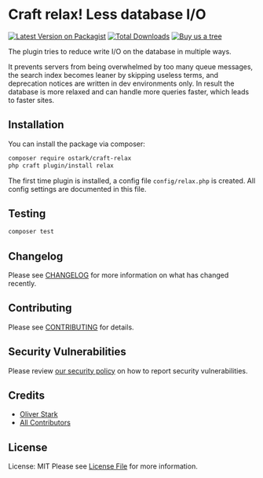 # Craft relax! Less database I/O 

[![Latest Version on Packagist](https://img.shields.io/packagist/v/ostark/craft-relax.svg?style=flat-square)](https://packagist.org/packages/ostark/craft-relax)
[![Total Downloads](https://img.shields.io/packagist/dt/ostark/craft-relax.svg?style=flat-square)](https://packagist.org/packages/ostark/craft-relax)
[![Buy us a tree](https://img.shields.io/badge/Treeware-%F0%9F%8C%B3-lightgreen)](https://plant.treeware.earth/ostark/craft-relax)

The plugin tries to reduce write I/O on the database in multiple ways. 

It prevents servers from being overwhelmed by too many queue messages, the search index becomes leaner by skipping useless terms, and deprecation notices are written in dev environments only.
In result the database is more relaxed and can handle more queries faster, which leads to faster sites.


## Installation

You can install the package via composer:

```bash
composer require ostark/craft-relax
php craft plugin/install relax
```

The first time plugin is installed, a config file `config/relax.php` is created. All config settings are documented in this file.




## Testing

```bash
composer test
```

## Changelog

Please see [CHANGELOG](CHANGELOG.md) for more information on what has changed recently.

## Contributing

Please see [CONTRIBUTING](.github/CONTRIBUTING.md) for details.

## Security Vulnerabilities

Please review [our security policy](../../security/policy) on how to report security vulnerabilities.

## Credits

- [Oliver Stark](https://github.com/ostark)
- [All Contributors](../../contributors)

## License

License: MIT
Please see [License File](LICENSE.md) for more information.
